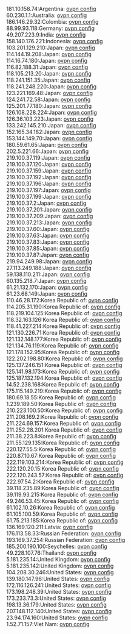 181.10.158.74:Argentina: [ovpn config](vpn/181_10_158_74.ovpn)  
60.230.1.1:Australia: [ovpn config](vpn/60_230_1_1.ovpn)  
186.146.29.32:Colombia: [ovpn config](vpn/186_146_29_32.ovpn)  
88.99.93.118:Germany: [ovpn config](vpn/88_99_93_118.ovpn)  
49.207.223.9:India: [ovpn config](vpn/49_207_223_9.ovpn)  
158.140.176.221:Indonesia: [ovpn config](vpn/158_140_176_221.ovpn)  
103.201.129.210:Japan: [ovpn config](vpn/103_201_129_210.ovpn)  
114.144.19.208:Japan: [ovpn config](vpn/114_144_19_208.ovpn)  
114.16.74.180:Japan: [ovpn config](vpn/114_16_74_180.ovpn)  
116.82.188.31:Japan: [ovpn config](vpn/116_82_188_31.ovpn)  
118.105.213.20:Japan: [ovpn config](vpn/118_105_213_20.ovpn)  
118.241.151.35:Japan: [ovpn config](vpn/118_241_151_35.ovpn)  
118.241.248.220:Japan: [ovpn config](vpn/118_241_248_220.ovpn)  
123.221.169.48:Japan: [ovpn config](vpn/123_221_169_48.ovpn)  
124.241.72.58:Japan: [ovpn config](vpn/124_241_72_58.ovpn)  
125.201.77.180:Japan: [ovpn config](vpn/125_201_77_180.ovpn)  
126.108.228.224:Japan: [ovpn config](vpn/126_108_228_224.ovpn)  
126.36.103.223:Japan: [ovpn config](vpn/126_36_103_223.ovpn)  
133.242.145.210:Japan: [ovpn config](vpn/133_242_145_210.ovpn)  
152.165.34.182:Japan: [ovpn config](vpn/152_165_34_182.ovpn)  
153.144.149.70:Japan: [ovpn config](vpn/153_144_149_70.ovpn)  
180.59.61.65:Japan: [ovpn config](vpn/180_59_61_65.ovpn)  
202.5.221.66:Japan: [ovpn config](vpn/202_5_221_66.ovpn)  
219.100.37.119:Japan: [ovpn config](vpn/219_100_37_119.ovpn)  
219.100.37.120:Japan: [ovpn config](vpn/219_100_37_120.ovpn)  
219.100.37.159:Japan: [ovpn config](vpn/219_100_37_159.ovpn)  
219.100.37.192:Japan: [ovpn config](vpn/219_100_37_192.ovpn)  
219.100.37.196:Japan: [ovpn config](vpn/219_100_37_196.ovpn)  
219.100.37.197:Japan: [ovpn config](vpn/219_100_37_197.ovpn)  
219.100.37.199:Japan: [ovpn config](vpn/219_100_37_199.ovpn)  
219.100.37.2:Japan: [ovpn config](vpn/219_100_37_2.ovpn)  
219.100.37.201:Japan: [ovpn config](vpn/219_100_37_201.ovpn)  
219.100.37.209:Japan: [ovpn config](vpn/219_100_37_209.ovpn)  
219.100.37.213:Japan: [ovpn config](vpn/219_100_37_213.ovpn)  
219.100.37.60:Japan: [ovpn config](vpn/219_100_37_60.ovpn)  
219.100.37.63:Japan: [ovpn config](vpn/219_100_37_63.ovpn)  
219.100.37.83:Japan: [ovpn config](vpn/219_100_37_83.ovpn)  
219.100.37.85:Japan: [ovpn config](vpn/219_100_37_85.ovpn)  
219.100.37.87:Japan: [ovpn config](vpn/219_100_37_87.ovpn)  
219.94.249.98:Japan: [ovpn config](vpn/219_94_249_98.ovpn)  
27.113.249.188:Japan: [ovpn config](vpn/27_113_249_188.ovpn)  
59.138.110.211:Japan: [ovpn config](vpn/59_138_110_211.ovpn)  
60.135.218.7:Japan: [ovpn config](vpn/60_135_218_7.ovpn)  
61.21.132.170:Japan: [ovpn config](vpn/61_21_132_170.ovpn)  
61.23.68.149:Japan: [ovpn config](vpn/61_23_68_149.ovpn)  
110.46.28.172:Korea Republic of: [ovpn config](vpn/110_46_28_172.ovpn)  
114.205.31.190:Korea Republic of: [ovpn config](vpn/114_205_31_190.ovpn)  
118.219.104.125:Korea Republic of: [ovpn config](vpn/118_219_104_125.ovpn)  
118.32.163.126:Korea Republic of: [ovpn config](vpn/118_32_163_126.ovpn)  
118.41.227.214:Korea Republic of: [ovpn config](vpn/118_41_227_214.ovpn)  
121.130.226.71:Korea Republic of: [ovpn config](vpn/121_130_226_71.ovpn)  
121.132.148.177:Korea Republic of: [ovpn config](vpn/121_132_148_177.ovpn)  
121.134.76.119:Korea Republic of: [ovpn config](vpn/121_134_76_119.ovpn)  
121.178.152.95:Korea Republic of: [ovpn config](vpn/121_178_152_95.ovpn)  
122.202.198.80:Korea Republic of: [ovpn config](vpn/122_202_198_80.ovpn)  
125.137.246.151:Korea Republic of: [ovpn config](vpn/125_137_246_151.ovpn)  
125.141.98.173:Korea Republic of: [ovpn config](vpn/125_141_98_173.ovpn)  
125.187.132.194:Korea Republic of: [ovpn config](vpn/125_187_132_194.ovpn)  
14.52.238.168:Korea Republic of: [ovpn config](vpn/14_52_238_168.ovpn)  
175.115.149.219:Korea Republic of: [ovpn config](vpn/175_115_149_219.ovpn)  
180.69.18.55:Korea Republic of: [ovpn config](vpn/180_69_18_55.ovpn)  
1.239.189.50:Korea Republic of: [ovpn config](vpn/1_239_189_50.ovpn)  
210.223.100.50:Korea Republic of: [ovpn config](vpn/210_223_100_50.ovpn)  
211.208.169.2:Korea Republic of: [ovpn config](vpn/211_208_169_2.ovpn)  
211.224.69.157:Korea Republic of: [ovpn config](vpn/211_224_69_157.ovpn)  
211.252.28.201:Korea Republic of: [ovpn config](vpn/211_252_28_201.ovpn)  
211.38.223.8:Korea Republic of: [ovpn config](vpn/211_38_223_8.ovpn)  
211.55.129.135:Korea Republic of: [ovpn config](vpn/211_55_129_135.ovpn)  
220.127.55.5:Korea Republic of: [ovpn config](vpn/220_127_55_5.ovpn)  
220.87.10.67:Korea Republic of: [ovpn config](vpn/220_87_10_67.ovpn)  
222.119.103.214:Korea Republic of: [ovpn config](vpn/222_119_103_214.ovpn)  
222.120.20.15:Korea Republic of: [ovpn config](vpn/222_120_20_15.ovpn)  
222.120.243.57:Korea Republic of: [ovpn config](vpn/222_120_243_57.ovpn)  
222.97.54.2:Korea Republic of: [ovpn config](vpn/222_97_54_2.ovpn)  
39.118.235.89:Korea Republic of: [ovpn config](vpn/39_118_235_89.ovpn)  
39.119.93.215:Korea Republic of: [ovpn config](vpn/39_119_93_215.ovpn)  
49.246.53.45:Korea Republic of: [ovpn config](vpn/49_246_53_45.ovpn)  
61.102.10.26:Korea Republic of: [ovpn config](vpn/61_102_10_26.ovpn)  
61.105.100.59:Korea Republic of: [ovpn config](vpn/61_105_100_59.ovpn)  
61.75.213.185:Korea Republic of: [ovpn config](vpn/61_75_213_185.ovpn)  
136.169.120.211:Latvia: [ovpn config](vpn/136_169_120_211.ovpn)  
176.113.58.33:Russian Federation: [ovpn config](vpn/176_113_58_33.ovpn)  
193.169.37.254:Russian Federation: [ovpn config](vpn/193_169_37_254.ovpn)  
185.200.190.100:Seychelles: [ovpn config](vpn/185_200_190_100.ovpn)  
49.228.107.76:Thailand: [ovpn config](vpn/49_228_107_76.ovpn)  
5.181.235.14:United Kingdom: [ovpn config](vpn/5_181_235_14.ovpn)  
5.181.235.142:United Kingdom: [ovpn config](vpn/5_181_235_142.ovpn)  
104.208.30.246:United States: [ovpn config](vpn/104_208_30_246.ovpn)  
139.180.147.96:United States: [ovpn config](vpn/139_180_147_96.ovpn)  
172.116.126.241:United States: [ovpn config](vpn/172_116_126_241.ovpn)  
173.198.248.39:United States: [ovpn config](vpn/173_198_248_39.ovpn)  
173.233.73.3:United States: [ovpn config](vpn/173_233_73_3.ovpn)  
198.13.36.179:United States: [ovpn config](vpn/198_13_36_179.ovpn)  
207.148.112.140:United States: [ovpn config](vpn/207_148_112_140.ovpn)  
23.94.174.160:United States: [ovpn config](vpn/23_94_174_160.ovpn)  
1.52.71.157:Viet Nam: [ovpn config](vpn/1_52_71_157.ovpn)  
